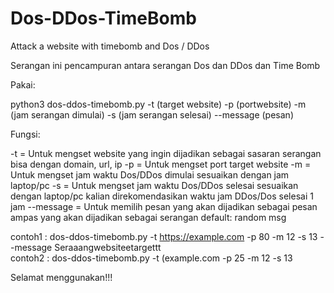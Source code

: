 # Dos-DDos-TimeBomb
Attack a website with timebomb and Dos / DDos

Serangan ini pencampuran antara serangan Dos dan DDos dan Time Bomb

Pakai: 

python3 dos-ddos-timebomb.py -t (target website) -p (portwebsite) -m (jam serangan dimulai) -s (jam serangan selesai) --message (pesan)

Fungsi:

-t  =  Untuk mengset website yang ingin dijadikan sebagai sasaran serangan bisa dengan domain, url, ip
-p  =  Untuk mengset port target website
-m  =  Untuk mengset jam waktu Dos/DDos dimulai sesuaikan dengan jam laptop/pc
-s  =  Untuk mengset jam waktu Dos/DDos selesai sesuaikan dengan laptop/pc kalian direkomendasikan waktu jam DDos/Dos selesai 1 jam
--message =  Untuk memilih pesan yang akan dijadikan sebagai pesan ampas yang akan dijadikan sebagai serangan default: random msg    
                                                                                                                                     
contoh1 : dos-ddos-timebomb.py -t https://example.com -p 80 -m 12 -s 13 --message Seraaangwebsiteetargettt                           
contoh2 : dos-ddos-timebomb.py -t (example.com -p 25 -m 12 -s 13                                                                     
                                                                                                                                     
Selamat menggunakan!!!
